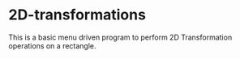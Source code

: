 # 2D-transformations
This is a basic menu driven program to perform 2D Transformation operations on a rectangle.
